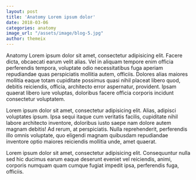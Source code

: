 ```yaml
---
layout: post
title: 'Anatomy Lorem ipsum dolor'
date: 2018-03-06
categories: anatomy
image_url: "/assets/image/blog-5.jpg"
author: themeix
---
```


Anatomy Lorem ipsum dolor sit amet, consectetur adipisicing elit. Facere dicta, obcaecati earum velit alias. Vel in aliquam tempore enim officia perferendis tempora, voluptate odio necessitatibus fuga aperiam repudiandae quas perspiciatis mollitia autem, officiis. Dolores alias maiores mollitia eaque totam cupiditate possimus quasi nihil placeat libero quod, debitis reiciendis, officia, architecto error aspernatur, provident. Ipsam quaerat libero iure voluptas, doloribus facere officia corporis incidunt consectetur voluptatem.

Lorem ipsum dolor sit amet, consectetur adipisicing elit. Alias, adipisci voluptates ipsum. Ipsa sequi itaque cum veritatis facilis, cupiditate nihil labore architecto inventore, doloribus iusto saepe nam dolore autem magnam debitis! Ad rerum, at perspiciatis. Nulla reprehenderit, perferendis illo omnis voluptate, quo eligendi magnam quibusdam repudiandae inventore optio maiores reiciendis mollitia unde, amet quaerat.

Lorem ipsum dolor sit amet, consectetur adipisicing elit. Consequuntur nulla sed hic ducimus earum eaque deserunt eveniet vel reiciendis, animi, corporis numquam quam cumque fugiat impedit ipsa, perferendis fuga, officiis.
